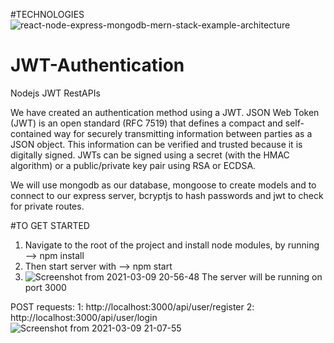 #TECHNOLOGIES
![react-node-express-mongodb-mern-stack-example-architecture](https://user-images.githubusercontent.com/29667186/110526432-73fe9c00-811e-11eb-8fd5-c9199c41b6fb.png)


# JWT-Authentication
Nodejs JWT RestAPIs

We have created an authentication method using a JWT. JSON Web Token (JWT) is an open standard (RFC 7519) that defines a compact and self-contained way for securely transmitting information between parties as a JSON object. 
This information can be verified and trusted because it is digitally signed.
JWTs can be signed using a secret (with the HMAC algorithm) or a public/private key pair using RSA or ECDSA.

We will use mongodb as our database, mongoose to create models and to connect to our express server, bcryptjs to hash passwords and jwt to check for private routes.

#TO GET STARTED
1. Navigate to the root of the project and install node modules,
by running --> npm install
2. Then start server with --> npm start
3. ![Screenshot from 2021-03-09 20-56-48](https://user-images.githubusercontent.com/29667186/110522869-0ea8ac00-811a-11eb-8c73-2655b5d3a384.png)
The server will be running on port 3000

POST requests: 1: http://localhost:3000/api/user/register
               2: http://localhost:3000/api/user/login
               ![Screenshot from 2021-03-09 21-07-55](https://user-images.githubusercontent.com/29667186/110524160-b4a8e600-811b-11eb-8d6f-c030de46450d.png)

